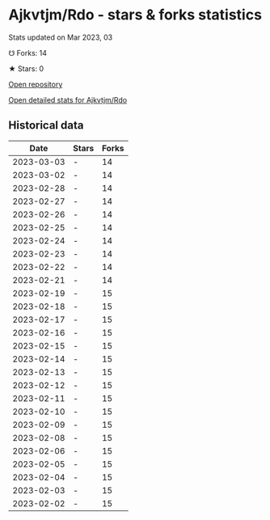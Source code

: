 # Ajkvtjm/Rdo - stars & forks statistics

Stats updated on Mar 2023, 03

☋ Forks: 14

★ Stars: 0

[Open repository](https://github.com/Ajkvtjm/Rdo)

[Open detailed stats for Ajkvtjm/Rdo](https://reviewgithub.com/rep/Ajkvtjm/Rdo)

## Historical data
| Date | Stars | Forks |
|------|-------|-------|
| 2023-03-03 | - | 14 | 
| 2023-03-02 | - | 14 | 
| 2023-02-28 | - | 14 | 
| 2023-02-27 | - | 14 | 
| 2023-02-26 | - | 14 | 
| 2023-02-25 | - | 14 | 
| 2023-02-24 | - | 14 | 
| 2023-02-23 | - | 14 | 
| 2023-02-22 | - | 14 | 
| 2023-02-21 | - | 14 | 
| 2023-02-19 | - | 15 | 
| 2023-02-18 | - | 15 | 
| 2023-02-17 | - | 15 | 
| 2023-02-16 | - | 15 | 
| 2023-02-15 | - | 15 | 
| 2023-02-14 | - | 15 | 
| 2023-02-13 | - | 15 | 
| 2023-02-12 | - | 15 | 
| 2023-02-11 | - | 15 | 
| 2023-02-10 | - | 15 | 
| 2023-02-09 | - | 15 | 
| 2023-02-08 | - | 15 | 
| 2023-02-06 | - | 15 | 
| 2023-02-05 | - | 15 | 
| 2023-02-04 | - | 15 | 
| 2023-02-03 | - | 15 | 
| 2023-02-02 | - | 15 | 

